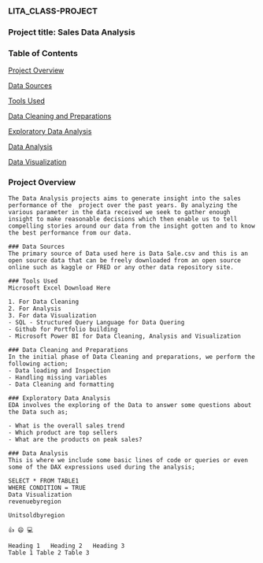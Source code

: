 ### LITA_CLASS-PROJECT

### Project title: Sales Data Analysis
### Table of Contents
[Project Overview](#project-overview)

[Data Sources](#data-sources)

[Tools Used](#tools-used)

[Data Cleaning and Preparations](#data-cleaning-and-preparations)

[Exploratory Data Analysis](#exploratory-data-analysis)

[Data Analysis](#data-analysis)

[Data Visualization](#data-visualization)

### Project Overview
```
The Data Analysis projects aims to generate insight into the sales performance of the  project over the past years. By analyzing the various parameter in the data received we seek to gather enough insight to make reasonable decisions which then enable us to tell compelling stories around our data from the insight gotten and to know the best performance from our data.

### Data Sources
The primary source of Data used here is Data Sale.csv and this is an open source data that can be freely downloaded from an open source online such as kaggle or FRED or any other data repository site.

### Tools Used
Microsoft Excel Download Here

1. For Data Cleaning
2. For Analysis
3. For data Visualization
- SQL - Structured Query Language for Data Quering
- Github for Portfolio building
- Microsoft Power BI for Data Cleaning, Analysis and Visualization

### Data Cleaning and Preparations
In the initial phase of Data Cleaning and preparations, we perform the following action;
- Data loading and Inspection
- Handling missing variables
- Data Cleaning and formatting

### Exploratory Data Analysis
EDA involves the exploring of the Data to answer some questions about the Data such as;

- What is the overall sales trend
- Which product are top sellers
- What are the products on peak sales?

### Data Analysis
This is where we include some basic lines of code or queries or even some of the DAX expressions used during the analysis;

SELECT * FROM TABLE1
WHERE CONDITION = TRUE
Data Visualization
revenuebyregion

Unitsoldbyregion

👍 😄 💻

Heading 1	Heading 2	Heading 3
Table 1	Table 2	Table 3
